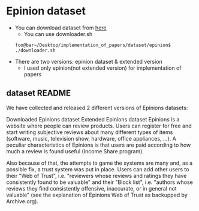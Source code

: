 # Epinion dataset

- You can download dataset from [here](http://www.trustlet.org/epinions.html)
	- You can use downloader.sh
	```console
	foo@bar~/Desktop/implementation_of_papers/dataset/epinion$ ./downloader.sh
	```
- There are two versions: epinion dataset & extended version
	- I used only epinion(not extended version) for implementation of papers

## dataset README
We have collected and released 2 different versions of Epinions datasets:

Downloaded Epinions dataset
Extended Epinions dataset
Epinions is a website where people can review products. Users can register for free and start writing subjective reviews about many different types of items (software, music, television show, hardware, office appliances, ...). A peculiar characteristics of Epinions is that users are paid according to how much a review is found useful (Income Share program).

Also because of that, the attempts to game the systems are many and, as a possible fix, a trust system was put in place. Users can add other users to their "Web of Trust", i.e. "reviewers whose reviews and ratings they have consistently found to be valuable" and their "Block list", i.e. "authors whose reviews they find consistently offensive, inaccurate, or in general not valuable" (see the explanation of Epinions Web of Trust as backupped by Archive.org).
